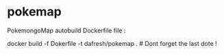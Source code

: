 # pokemap
PokemongoMap autobuild Dockerfile file :

docker build -f Dokerfile -t dafresh/pokemap . # Dont forget the last dote !

